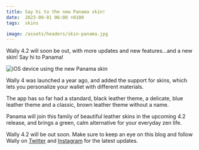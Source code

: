 ```yaml
---
title: Say hi to the new Panama skin!
date:  2023-09-01 06:00 +0100
tags:  skins

image: /assets/headers/skin-panama.jpg
---
```


Wally 4.2 will soon be out, with more updates and new features...and a new skin! Say hi to Panama!

![iOS device using the new Panama skin]({{page.image}})

Wally 4 was launched a year ago, and added the support for skins, which lets you personalize your wallet with different materials.

The app has so far had a standard, black leather theme, a delicate, blue leather theme and a classic, brown leather theme without a name.

Panama will join this family of beautiful leather skins in the upcoming 4.2 release, and brings a green, calm alternative for your everyday zen life.

Wally 4.2 will be out soon. Make sure to keep an eye on this blog and follow Wally on [Twitter]({{site.twitter_url}}) and [Instagram]({{site.instagram_url}}) for the latest updates.